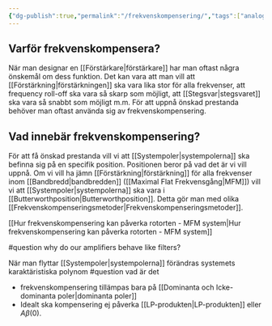 ```yaml
---
{"dg-publish":true,"permalink":"/frekvenskompensering/","tags":["analogelektronik"]}
---
```



## Varför frekvenskompensera?
När man designar en [[Förstärkare\|förstärkare]] har man oftast några önskemål om dess funktion. Det kan vara att man vill att [[Förstärkning\|förstärkningen]] ska vara lika stor för alla frekvenser, att frequency roll-off ska vara så skarp som möjligt, att [[Stegsvar\|stegsvaret]] ska vara så snabbt som möjligt m.m. För att uppnå önskad prestanda behöver man oftast använda sig av frekvenskompensering.

## Vad innebär frekvenskompensering?
För att få önskad prestanda vill vi att [[Systempoler\|systempolerna]] ska befinna sig på en specifik position. Positionen beror på vad det är vi vill uppnå. Om vi vill ha jämn [[Förstärkning\|förstärkning]] för alla frekvenser inom [[Bandbredd\|bandbredden]] ([[Maximal Flat Frekvensgång\|MFM]]) vill vi att [[Systempoler\|systempolerna]] ska vara i [[Butterworthposition\|Butterworthposition]]. Detta gör man med olika [[Frekvenskompenseringsmetoder\|Frekvenskompenseringsmetoder]].

[[Hur frekvenskompensering kan påverka rotorten - MFM system\|Hur frekvenskompensering kan påverka rotorten - MFM system]]



#question why do our amplifiers behave like filters? 

När man flyttar [[Systempoler\|systempolerna]] förändras systemets karaktäristiska polynom #question vad är det
* frekvenskompensering tillämpas bara på [[Dominanta och Icke-dominanta poler\|dominanta poler]]
* Idealt ska kompensering ej påverka [[LP-produkten\|LP-produkten]] eller $A \beta(0)$.
